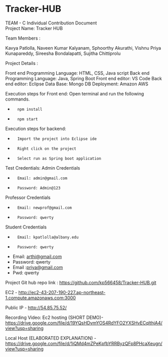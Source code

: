 # Tracker-HUB

TEAM - C
Individual Contribution Document  
Project Name: Tracker HUB

Team Members : 

Kavya Patlolla,
Naveen Kumar Kalyanam,
Sphoorthy Akurathi,
Vishnu Priya Kunapareddy,
Sireesha Bondalapatti,
Sujitha Chittiprolu


Project Details : 

Front end Programming Language: HTML, CSS, Java script
Back end Programming Language: Java, Spring Boot
Front end editor: VS Code
Back end editor: Eclipse
Data Base: Mongo DB
Deployment: Amazon AWS
 
Execution steps for Front end:
Open terminal and run the following commands.
-    	npm install
-    	npm start
Execution steps for backend:
-    	Import the project into Eclipse ide
-    	Right click on the project
-    	Select run as Spring boot application



Test Credentials:
Admin Credentials
-    	Email: admin@gmail.com
-    	Password: Admin@123
Professor Credentials
-    	Email: newprof@gmail.com
-    	Password: qwerty
Student Credentials
-    	Email: kpatlolla@albany.edu
-    	Password: qwerty
-	Email: arthi@gmail.com
-  	Password: qwerty
-	Email :priya@gmail.com 
-	Pwd: qwerty 

 
 
Project Git hub repo link : https://github.com/kp566458/Tracker-HUB.git

EC2 - http://ec2-43-207-190-227.ap-northeast-1.compute.amazonaws.com:3000

Public IP - http://54.85.75.52/

Recording Video: 
Ec2 hosting (SHORT DEMO)-
https://drive.google.com/file/d/19YQsHDvmYOS4RdYFO2YXSHvECqlthjA4/view?usp=sharing

Local Host (ELABORATED EXPLANATION) - https://drive.google.com/file/d/1iQMd4mZPeKpfbYRRByzQFp8PHcaXeugn/view?usp=sharing
